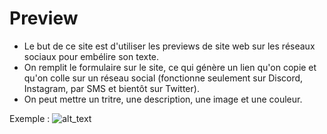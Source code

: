 # Preview
+ Le but de ce site est d'utiliser les previews de site web sur les réseaux sociaux pour embélire son texte.
+ On remplit le formulaire sur le site, ce qui génère un lien qu'on copie et qu'on colle sur un réseau social (fonctionne seulement sur Discord, Instagram, par SMS et bientôt sur Twitter).
+ On peut mettre un tritre, une description, une image et une couleur.

Exemple :
![alt_text](https://i.imgur.com/hXofouT.png)
